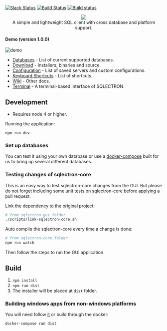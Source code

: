 [![Slack Status](https://sqlectron.herokuapp.com/badge.svg)](https://sqlectron.herokuapp.com)
[![Build Status](https://travis-ci.org/sqlectron/sqlectron-gui.svg?branch=master)](https://travis-ci.org/sqlectron/sqlectron-gui)
[![Build status](https://ci.appveyor.com/api/projects/status/ajxvrvwqyrc8yr23/branch/master?svg=true)](https://ci.appveyor.com/project/maxcnunes/sqlectron-gui/branch/master)

<p align="center">
  <img src="https://sqlectron.github.io/logos/logo-512.png">
  <br />
  A simple and lightweight SQL client with cross database and platform support.
</p>

#### Demo (version 1.0.0)
![demo](https://sqlectron.github.io/demos/sqlectron-demo-gui-v1.0.0-small.gif)

* [Databases](https://github.com/sqlectron/sqlectron-core#current-supported-databases) - List of current supported databases.
* [Download](https://github.com/sqlectron/sqlectron-gui/releases) - Installers, binaries and source.
* [Configuration](https://github.com/sqlectron/sqlectron-core#configuration) - List of saved servers and custom configurations.
* [Keyboard Shortcuts](https://github.com/sqlectron/sqlectron-gui/wiki/Keyboard-Shortcuts) - List of shortcuts.
* [Wiki](https://github.com/sqlectron/sqlectron-gui/wiki) - Other docs.
* [Terminal](https://github.com/sqlectron/sqlectron-term) - A terminal-based interface of SQLECTRON.

## Development

* Requires node 4 or higher.

Running the application:

```shell
npm run dev
```

### Set up databases

You can test it using your own database or use a [docker-compose](https://github.com/sqlectron/sqlectron-databases) built for us to bring up several different databases.

### Testing changes of sqlectron-core

This is an easy way to test sqlectron-core changes from the GUI. But please do not forget including some unit tests on sqlectron-core before applying a pull request.

Link the dependency to the original project:

```bash
# from sqlectron-gui folder
./scripts/link-sqlectron-core.sh
```

Auto compile the sqlectron-core every time a change is done:

```bash
# from sqlectron-core folder
npm run watch
```

Then follow the steps to run the GUI application.

## Build

1. `npm install`
1. `npm run dist`
1. The installer will be placed at `dist` folder.

### Building windows apps from non-windows platforms

You will need follow [it](https://github.com/maxogden/electron-packager#building-windows-apps-from-non-windows-platforms) or build through the docker:

```shell
docker-compose run dist
```
